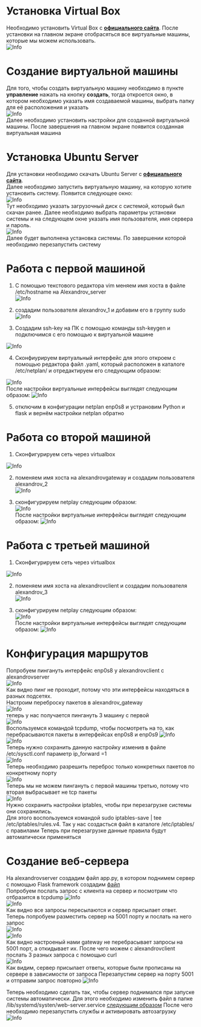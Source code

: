# Установка Virtual Box
Необходимо установить Virtual Box с  **[официального сайта](https://www.virtualbox.org/)**.
После установки на главном экране отобрасяться все виртуальные машины, которые мы можем использовать.<br>
![Info](Assets/main_display.png "main_display" )<br>
# Создание виртуальной машины
Для того, чтобы создать виртуальную машину необходимо в пункте **управление** нажать на кнопку **создать**, 
тогда откроется окно, в котором необходимо указать имя создаваемой машины, выбрать папку для её расположения и указать<br>
![Info](Assets/creating_machine_window.png "creating_machine_window" )<br>
Далее необходимо установить настройки для созданной виртуальной машины. После завершения на главном экране появится созданная виртуальная машина
# Установка Ubuntu Server
Для установки необходимо скачать Ubuntu Server с **[официального сайта](https://ubuntu.com/download/server)**. <br>
Далее необходимо запустить виртуальную машину, на которую хотите установить систему. Появится следующее окно:<br>
![Info](Assets/Install_ubuntu.png "creating_machine_window" ) <br>
Тут необходимо указать загрузочный диск с системой, который был скачан ранее. Далее необходимо выбрать параметры 
установки системы и на следующем окне указать имя пользователя, имя сервера и пароль.<br>
![Info](Assets/username_screen.png "username_screen" ) <br>
Далее будет выполнена установка системы. По завершении которой необходимо перезапустить систему<br>

# Работа с первой машиной
1. С помощью текстового редактора vim меняем имя хоста в файле /etc/hostname на Alexandrov_server<br>
![Info](Assets/hostname1.png "hostname1" ) <br>
   
2. создадим пользователя alexandrov_1 и добавим его в группу sudo<br>
![Info](Assets/creating_alexandrov_1.png "username1" ) <br>

3. Создадим ssh-key на ПК с помощью команды ssh-keygen и подключимся с его помощью к виртуальной машине <br>

![Info](Assets/ssh-key.png "ssh" ) <br>

4. Сконфиурируем виртуальный интерфейс для этого откроем с помощью редактора файл .yaml, который расположен в каталоге /etc/netplan/ и отредактируем его следующим образом:<br>

![Info](Assets/netplan_cfg.png "netplan_cfg" ) <br>
После настройки виртуальные интерфейсы выглядят следующим образом:
![Info](Assets/ip_adrr_1.png "ip_adrr_1" ) <br>

5. отключим в конфигурации netplan enp0s8 и устрановим Python и flask  и вернём настройки netplan обратно<br>

# Работа со второй машиной

1. Сконфигурируем сеть через virtualbox<br>

![Info](Assets/web_2.png "web_2" ) <br>

2. поменяем имя хоста на alexandrovgateway и создадим пользователя alexandrov_2 <br>
![Info](Assets/creating_alexandrov_2.png "alexandrov_2" ) <br>

3. сконфигурируем netplay следующим образом:<br>
![Info](Assets/netplan_cfg_2.png "netplan_cfg_2" ) <br>
После настройки виртуальные интерфейсы выглядят следующим образом:
![Info](Assets/ip_adrr_2.png "ip_adrr_2" ) <br>

# Работа с третьей машиной

1. Сконфигурируем сеть через virtualbox<br>

![Info](Assets/web_3.png "web_3" ) <br>

2. поменяем имя хоста на alexandrovclient и создадим пользователя alexandrov_3 <br>
![Info](Assets/creating_alexandrov_3.png "alexandrov_3" ) <br>

3. сконфигурируем netplay следующим образом:<br>
![Info](Assets/netplan_cfg_3.png "netplan_cfg_3" ) <br>
После настройки виртуальные интерфейсы выглядят следующим образом:
![Info](Assets/ip_adrr_3.png "ip_adrr_3" ) <br>

# Конфигурация маршрутов
Попробуем пингануть интерфейс enp0s8 у alexandrovclient с alexandrovserver<br>
![Info](Assets/ping_failed.png "ping_failed" ) <br>
 Как видно пинг не проходит, потому что эти интерфейсы находяться в разных подсетях.<br>
Настроим переброску пакетов в alexandrov_gateway<br>
![Info](Assets/paste_1_in_forward.png "paste_1_in_forward" ) <br>
теперь у нас получается пингануть 3 машину с первой<br>
![Info](Assets/ping_success.png "paste_1_in_forward" ) <br>
Воспользуемся командой tcpdump, чтобы посмотреть на то, как перебрасываются пакеты в интерфейсах enp0s8 и enp0s9
![Info](Assets/tcpdump_enp0s8.png "tcpdump_enp0se8" ) <br>
![Info](Assets/tcpdump_enp0s9.png "tcpdump_enp0se9" ) <br>
 Теперь нужно сохранить данную настройку изменив в файле /etc/sysctl.conf параметр ip_forward =1<br>
![Info](Assets/ip_forward_1.png "ip_forward_1" ) <br>
Теперь необходимо разрешить переброс только конкретных пакетов по конкретному порту<br>
![Info](Assets/add_iptables.png "add_iptables" ) <br>
Теперь мы не можем пингануть с первой машины третью, потому что вторая выбрасывает не tcp  пакеты<br>
![Info](Assets/ping_failed_2.png "ping_failed_2" ) <br>
Нужно сохранить настройки iptables, чтобы при перезагрузке системы они сохранились.<br>
Для этого воспользуемся командой sudo iptables-save | tee /etc/iptables/rules.v4. Так у нас создасться файл в каталоге /etc/iptables/ с правилами
Теперь при перезагрузке данные правила будут автоматически применяться

# Создание веб-сервера

На alexandrovserver создадим файл app.py, в котором поднимем сервер с помощью Flask framework создадим [файл](application.py)<br>
Попробуем послать запрос с клиента на сервер и посмотрим что отбразится в tcpdump
![Info](Assets/enp0s8_5000.png "enp0s8_5001" ) <br>
![Info](Assets/enp0s9_5000.png "enp0s9_5001" ) <br>
Как видно все запросы пересылаются и сервер присылает ответ. Теперь попробуем разместить сервер на 5001 порту и послать на него запрос<br>
![Info](Assets/enp0s8_5001.png "enp0s8_5001" ) <br>
![Info](Assets/enp0s9_5001.png "enp0s9_5001" ) <br>
Как видно настроеный нами gateway не перебрасывает запросы на 5001 порт, а откидывает их.
После чего можем с alexandrovclient послать 3 разных запроса с помощью curl<br>
![Info](Assets/3_request.png "3_request" ) <br>
Как видим, сервер присылает ответы, которые были прописаны на сервере в зависимости от запроса
Перезапустим сервер на порту 5001 и отправим запрос повторно
![Info](Assets/wrongPort.png "reboot_services" ) <br>

Теперь необходимо сделать так, чтобы сервер поднимался при запуске системы автоматически.
Для этого необходимо изменить файл в папке /lib/systemd/systen/web-server.service [следующим образом](configs/Ubuntu_A/web-server.service)
После чего необходимо перезапустить службы и активировать автозагрузку<br>
![Info](Assets/reboot_services.png "reboot_services" ) <br>
